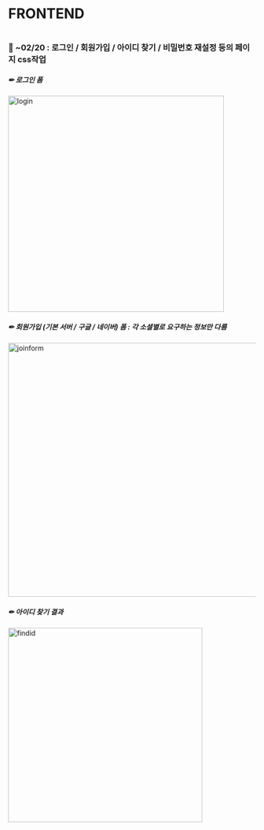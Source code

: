 # FRONTEND

#

### 🧩 ~02/20 : 로그인 / 회원가입 / 아이디 찾기 / 비밀번호 재설정 등의 페이지 css작업

##### ✏ 로그인 폼
<img width="439" alt="login" src="https://user-images.githubusercontent.com/114130942/220035460-267d8a67-1b9a-4878-8e60-94b946b9c2b3.png">

##### ✏ 회원가입 (기본 서버 / 구글 / 네이버) 폼 : 각 소셜별로 요구하는 정보만 다름
<img width="516" alt="joinform" src="https://user-images.githubusercontent.com/114130942/220035507-27f2c329-d409-4e1f-a5b1-b412402d9c46.png">

##### ✏ 아이디 찾기 결과
<img width="395" alt="findid" src="https://user-images.githubusercontent.com/114130942/220035658-e262c80d-248a-4434-97f8-0484a658e287.png">


